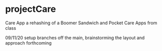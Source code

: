 # projectCare

Care App
a rehashing of a Boomer Sandwich and Pocket Care Apps from class

09/11/20 setup branches off the main, brainstorming the layout and approach forthcoming